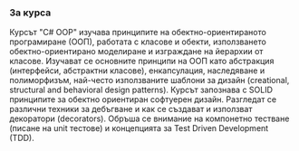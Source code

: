 ### За курса

Курсът "C# OOP" изучава принципите на обектно-ориентираното програмиране (ООП), работата с класове и обекти, използването обектно-ориентирано моделиране и изграждане на йерархии от класове. Изучават се основните принципи на ООП като абстракция (интерфейси, абстрактни класове), енкапсулация, наследяване и полиморфизъм, най-често използваните шаблони за дизайн (creational, structural and behavioral design patterns). Курсът запознава с SOLID принципите за обектно ориентиран софтуерен дизайн. Разгледат се различни техники за дебъгване и как се създават и използват декоратори (decorators). Обръша се внимание на компонетно тестване (писане на unit тестове) и концепцията за Test Driven Development (TDD).